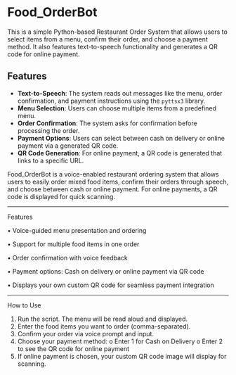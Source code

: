 # Food_OrderBot

This is a simple Python-based Restaurant Order System that allows users to select items from a menu, confirm their order, and choose a payment method. It also features text-to-speech functionality and generates a QR code for online payment.

## Features

- **Text-to-Speech**: The system reads out messages like the menu, order confirmation, and payment instructions using the `pyttsx3` library.
- **Menu Selection**: Users can choose multiple items from a predefined menu.
- **Order Confirmation**: The system asks for confirmation before processing the order.
- **Payment Options**: Users can select between cash on delivery or online payment via a generated QR code.
- **QR Code Generation**: For online payment, a QR code is generated that links to a specific URL.

Food_OrderBot is a voice-enabled restaurant ordering system that allows users to easily order mixed food items, confirm their orders through speech, and choose between cash or online payment. For online payments, a QR code is displayed for quick scanning.
________________________________________
Features

•	Voice-guided menu presentation and ordering

•	Support for multiple food items in one order

•	Order confirmation with voice feedback

•	Payment options: Cash on delivery or online payment via QR code

•	Displays your own custom QR code for seamless payment integration
________________________________________
How to Use
1.	Run the script. The menu will be read aloud and displayed.
2.	Enter the food items you want to order (comma-separated).
3.	Confirm your order via voice prompt and input.
4.	Choose your payment method:
o	Enter 1 for Cash on Delivery
o	Enter 2 to see the QR code for online payment
5.	If online payment is chosen, your custom QR code image will display for scanning.

